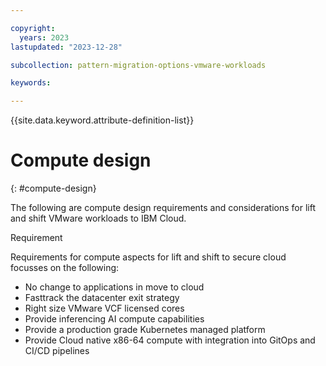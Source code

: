 ```yaml
---

copyright:
  years: 2023
lastupdated: "2023-12-28"

subcollection: pattern-migration-options-vmware-workloads

keywords:

---
```


{{site.data.keyword.attribute-definition-list}}

# Compute design 
{: #compute-design}


The following are compute design requirements and considerations for lift and shift VMware workloads to IBM Cloud.

Requirement

Requirements for compute aspects for lift and shift to secure cloud focusses on the following:

-   No change to applications in move to cloud
-   Fasttrack the datacenter exit strategy
-   Right size VMware VCF licensed cores
-   Provide inferencing AI compute capabilities
-   Provide a production grade Kubernetes managed platform
-   Provide Cloud native x86-64 compute with integration into GitOps and CI/CD pipelines
